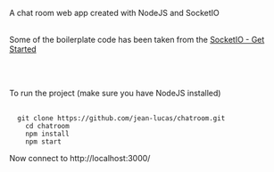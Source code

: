 A chat room web app created with NodeJS and SocketIO <br><br>

Some of the boilerplate code has been taken from the
<a href="http://socket.io/get-started/chat/"> SocketIO - Get Started </a>

<br><br>

To run the project (make sure you have NodeJS installed)
<pre>

<code>	git clone https://github.com/jean-lucas/chatroom.git
	cd chatroom
	npm install
	npm start	
</code></pre>

Now connect to http://localhost:3000/
